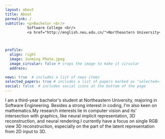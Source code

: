 ```yaml
---
layout: about
title: About
permalink: /
subtitle: <p>Bachelor <br/> 
          Software College <br/>
          <a href="http://english.neu.edu.cn/">Northeastern University</a></p>



profile:
  align: right
  image: Junming Photo.jpeg
  image_circular: false # crops the image to make it circular
  address: 

news: true  # includes a list of news items
selected_papers: true # includes a list of papers marked as "selected={true}"
social: false  # includes social icons at the bottom of the page
---
```


I am a third-year bachelor's student at Northeastern University, majoring in Software Engineering. Besides a strong interest in coding, I'm also keen on mathematics.My research interests lie in computer vision and its' intersection with graphics, like neural implicit representation, 3D reconstruction, and neural rendering.I currently have a focus on single RGB view 3D reconstruction, especially on the part of the latent representation from 2D input to 3D.


